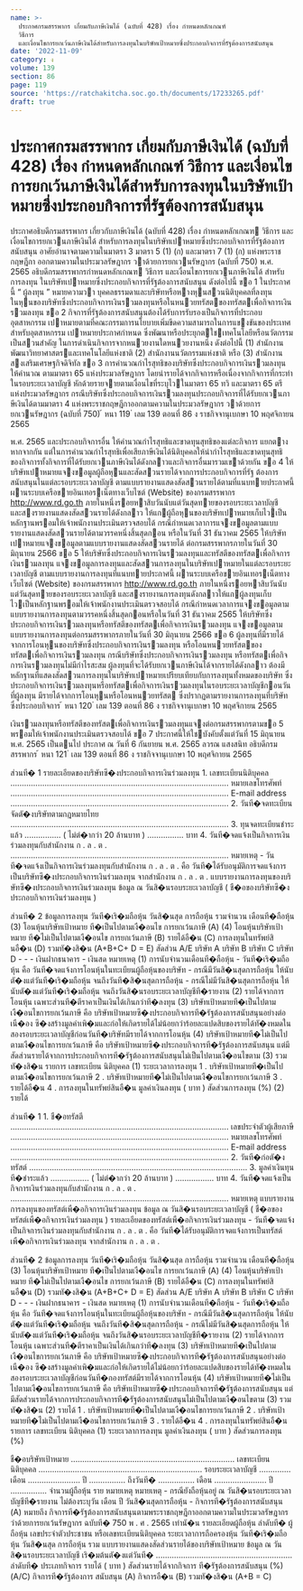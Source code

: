 ```yaml
---
name: >-
  ประกาศกรมสรรพากร เกี่ยมกับภาษีเงินได้ (ฉบับที่ 428) เรื่อง กำหนดหลักเกณฑ์
  วิธีการ
  และเงื่อนไขการยกเว้นภาษีเงินได้สำหรับการลงทุนในบริษัทเป้าหมายซึ่งประกอบกิจการที่รัฐต้องการสนับสนุน
date: '2022-11-09'
category: ง
volume: 139
section: 86
page: 119
source: 'https://ratchakitcha.soc.go.th/documents/17233265.pdf'
draft: true
---
```


# ประกาศกรมสรรพากร เกี่ยมกับภาษีเงินได้ (ฉบับที่ 428) เรื่อง กำหนดหลักเกณฑ์ วิธีการ และเงื่อนไขการยกเว้นภาษีเงินได้สำหรับการลงทุนในบริษัทเป้าหมายซึ่งประกอบกิจการที่รัฐต้องการสนับสนุน

ประกาศอธิบดีกรมสรรพากร เกี่ยวกับภาษีเงินได้ (ฉบับที่ 428) เรื่อง กําหนดหลักเกณฑ วิธีการ และเงื่อนไขการยกเวนภาษีเงินได้ สําหรับการลงทุนในบริษัทเปาหมายซึ่งประกอบกิจการที่รัฐต้องการสนับสนุน อาศัยอํานาจตามความในมาตรา 3 มาตรา 5 (1) (ก) และมาตรา 7 (1) (ก) แห่งพระราชกฤษฎีกา ออกตามความในประมวลรัษฎากร วาด้วยการยกเวนรัษฎากร (ฉบับที่ 750) พ.ศ. 2565 อธิบดีกรมสรรพากรกําหนดหลักเกณฑ วิธีการ และเงื่อนไขการยกเวนภาษีเงินได้ สําหรับการลงทุน ในบริษัทเปาหมายซึ่งประกอบกิจการที่รัฐต้องการสนับสนุน ดังต่อไปนี้ ขอ 1 ในประกาศนี้ “ ผู้ลงทุน ” หมายความวา บุคคลธรรมดาและบริษัทหรือหางหุนสวนนิติบุคคลที่ลงทุน ในหุนของบริษัทซึ่งประกอบกิจการเงินรวมลงทุนหรือในหนวยทรัสตของทรัสตเพื่อกิจการเงินรวมลงทุน ขอ 2 กิจการที่รัฐต้องการสนับสนุนต้องได้รับการรับรองเป็นกิจการที่ประกอบอุตสาหกรรม เปาหมายตามที่คณะกรรมการนโยบายเพิ่มขีดความสามารถในการแขงขันของประเทศสําหรับอุตสาหกรรม เปาหมายประกาศกําหนด ซึ่งพัฒนาหรือประยุกตใชเทคโนโลยีหรือนวัตกรรมเป็นสวนสําคัญ ในการดําเนินกิจการจากหนวยงานใดหนวยงานหนึ่ง ดังต่อไปนี้ (1) สํานักงานพัฒนาวิทยาศาสตรและเทคโนโลยีแห่งชาติ (2) สํานักงานนวัตกรรมแห่งชาติ หรือ (3) สํานักงานสงเสริมเศรษฐกิจดิจิทัล ขอ 3 การคํานวณกําไรสุทธิของบริษัทซึ่งประกอบกิจการเงินรวมลงทุน ให้คํานวณ ตามมาตรา 65 แห่งประมวลรัษฎากร โดยนํารายได้จากกิจการหรือเนื่องจากกิจการที่กระทํา ในรอบระยะเวลาบัญชี หักด้วยรายจายตามเงื่อนไขที่ระบุไวในมาตรา 65 ทวิ และมาตรา 65 ตรี แห่งประมวลรัษฎากร กรณีบริษัทซึ่งประกอบกิจการเงินรวมลงทุนประกอบกิจการที่ได้รับยกเวนภาษีเงินได้ตามมาตรา 4 แห่งพระราชกฤษฎีกาออกตามความในประมวลรัษฎากร วาด้วยการยกเวนรัษฎากร (ฉบับที่ 750) ้ หนา 119 ่ เลม 139 ตอนที่ 86 ง ราชกิจจานุเบกษา 10 พฤศจิกายน 2565

พ.ศ. 2565 และประกอบกิจการอื่น ให้คํานวณกําไรสุทธิและขาดทุนสุทธิของแต่ละกิจการ แยกตางหากจากกัน แต่ในการคํานวณกําไรสุทธิเพื่อเสียภาษีเงินได้นิติบุคคลให้นํากําไรสุทธิและขาดทุนสุทธิ ของกิจการทั้งกิจการที่ได้รับยกเวนภาษีเงินได้ดังกลาวและกิจการอื่นมารวมเขาด้วยกัน ขอ 4 ให้บริษัทเปาหมายแจงขอมูลผู้ถือหุนและสัดสวนรายได้จากการประกอบกิจการที่รัฐ ต้องการสนับสนุนในแต่ละรอบระยะเวลาบัญชี ตามแบบรายงานแสดงสัดสวนรายได้ตามที่แนบทายประกาศนี้ ผานระบบเครือขายอินเทอรเน็ตทางเว็บไซต์ (Website) ของกรมสรรพากร http://www.rd.go.th ภายในหนึ่งรอยหาสิบวันนับแต่วันสุดทายของรอบระยะเวลาบัญชี และสงรายงานแสดงสัดสวนรายได้ดังกลาว ให้แกผู้ถือหุนของบริษัทเปาหมายเก็บไวเป็นหลักฐานพรอมให้เจ้าพนักงานประเมินตรวจสอบได้ กรณีกําหนดเวลาการแจงขอมูลตามแบบรายงานแสดงสัดสวนรายได้ตามวรรคหนึ่งสิ้นสุดกอน หรือในวันที่ 31 ธันวาคม 2565 ให้บริษัทเปาหมายแจงขอมูลตามแบบรายงานแสดงสัดสวนรายได้ ต่อกรมสรรพากรภายในวันที่ 30 มิถุนายน 2566 ขอ 5 ให้บริษัทซึ่งประกอบกิจการเงินรวมลงทุนและทรัสตีของทรัสตเพื่อกิจการเงินรวมลงทุน แจงขอมูลการลงทุนและสัดสวนการลงทุนในบริษัทเปาหมายในแต่ละรอบระยะเวลาบัญชี ตามแบบรายงานการลงทุนที่แนบทายประกาศนี้ ผานระบบเครือขายอินเทอรเน็ตทางเว็บไซต์ (Website) ของกรมสรรพากร http://www.rd.go.th ภายในหนึ่งรอยหาสิบวันนับแต่วันสุดทายของรอบระยะเวลาบัญชี และสงรายงานการลงทุนดังกลาวให้แกผู้ลงทุนเก็บไวเป็นหลักฐานพรอมให้เจ้าพนักงานประเมินตรวจสอบได้ กรณีกําหนดเวลาการแจงขอมูลตามแบบรายงานการลงทุนตามวรรคหนึ่งสิ้นสุดกอนหรือในวันที่ 31 ธันวาคม 2565 ให้บริษัทซึ่งประกอบกิจการเงินรวมลงทุนหรือทรัสตีของทรัสตเพื่อกิจการเงินรวมลงทุน แจงขอมูลตามแบบรายงานการลงทุนต่อกรมสรรพากรภายในวันที่ 30 มิถุนายน 2566 ขอ 6 ผู้ลงทุนที่มีรายได้จากการโอนหุนของบริษัทซึ่งประกอบกิจการเงินรวมลงทุน หรือโอนหนวยทรัสตของทรัสตเพื่อกิจการเงินรวมลงทุน กรณีบริษัทซึ่งประกอบกิจการเงินรวมลงทุน หรือทรัสตเพื่อกิจการเงินรวมลงทุนไม่มีกําไรสะสม ผู้ลงทุนที่จะได้รับยกเวนภาษีเงินได้จากรายได้ดังกลาว ต้องมีหลักฐานที่แสดงสัดสวนการลงทุนในบริษัทเปาหมายเปรียบเทียบกับการลงทุนทั้งหมดของบริษัท ซึ่งประกอบกิจการเงินรวมลงทุนหรือทรัสตเพื่อกิจการเงินรวมลงทุนในรอบระยะเวลาบัญชีกอนวันที่ผู้ลงทุน มีรายได้จากการโอนหุนหรือโอนหนวยทรัสต ซึ่งปรากฏตามรายงานการลงทุนที่บริษัทซึ่งประกอบกิจการ ้ หนา 120 ่ เลม 139 ตอนที่ 86 ง ราชกิจจานุเบกษา 10 พฤศจิกายน 2565

เงินรวมลงทุนหรือทรัสตีของทรัสตเพื่อกิจการเงินรวมลงทุนแจงต่อกรมสรรพากรตามขอ 5 พรอมให้เจ้าพนักงานประเมินตรวจสอบได้ ขอ 7 ประกาศนี้ให้ใชบังคับตั้งแต่วันที่ 15 มิถุนายน พ.ศ. 2565 เป็นตนไป ประกาศ ณ วันที่ 6 กันยายน พ.ศ. 2565 ลวรณ แสงสนิท อธิบดีกรมสรรพากร ้ หนา 121 ่ เลม 139 ตอนที่ 86 ง ราชกิจจานุเบกษา 10 พฤศจิกายน 2565

ส่วนที� 1 รายละเอียดของบริษัทซึ�งประกอบกิจการเงินร่วมลงทุน 1. เลขทะเบียนนิติบุคคล ................................................................................................ หมายเลขโทรศัพท์ ................................................................................................ E-mail address ................................................................................................ 2. วันที�จดทะเบียนจัดตั�งบริษัทตามกฎหมายไทย ................................................................................................ 3. ทุนจดทะเบียนชําระแล้ว ................ ( ไม่ตํ�ากว่า 20 ล้านบาท ) ................ บาท 4. วันที�จดแจ้งเป็นกิจการเงินร่วมลงทุนกับสํานักงาน ก . ล . ต . ................................................................................................ หมายเหตุ - วันที�จดแจ้งเป็นกิจการเงินร่วมลงทุนกับสํานักงาน ก . ล . ต . คือ วันที�ได้รับอนุมัติการจดแจ้งการเป็นบริษัทซึ�งประกอบกิจการเงินร่วมลงทุน จากสํานักงาน ก . ล . ต . แบบรายงานการลงทุนของบริษัทซึ�งประกอบกิจการเงินร่วมลงทุน ข้อมูล ณ วันสิ�นรอบระยะเวลาบัญชี ( ชื�อของบริษัทซึ�งประกอบกิจการเงินร่วมลงทุน )

ส่วนที� 2 ข้อมูลการลงทุน วันที�เริ�มถือหุ้น วันสิ�นสุด การถือหุ้น รวมจํานวน เดือนที�ถือหุ้น (3) โอนหุ้นบริษัทเป้าหมาย ที�เป็นไปตามเงื�อนไข การยกเว้นภาษี (A) (4) โอนหุ้นบริษัทเป้าหมาย ที�ไม่เป็นไปตามเงื�อนไข การยกเว้นภาษี (B) รายได้อื�น (C) การลงทุนในทรัพย์สินอื�น (D) รวมทั�งสิ�น (A+B+C+ D = E) สัดส่วน A/E บริษัท A บริษัท B บริษัท C บริษัท D - - - เงินฝากธนาคาร - เงินสด หมายเหตุ (1) การนับจํานวนเดือนที�ถือหุ้น - วันที�เริ�มถือหุ้น คือ วันที�จดแจ้งการโอนหุ้นในทะเบียนผู้ถือหุ้นของบริษัท - กรณีมีวันสิ�นสุดการถือหุ้น ให้นับตั�งแต่วันที�เริ�มถือหุ้น จนถึงวันที�สิ�นสุดการถือหุ้น - กรณีไม่มีวันสิ�นสุดการถือหุ้น ให้นับตั�งแต่วันที�เริ�มถือหุ้น จนถึงวันสิ�นรอบระยะเวลาบัญชีที�รายงาน (2) รายได้จากการโอนหุ้น เฉพาะส่วนที�ตีราคาเป็นเงินได้เกินกว่าที�ลงทุน (3) บริษัทเป้าหมายที�เป็นไปตามเงื�อนไขการยกเว้นภาษี คือ บริษัทเป้าหมายซึ�งประกอบกิจการที�รัฐต้องการสนับสนุนอย่างต่อเนื�อง ซึ�งสร้างมูลค่าเพิ�มและก่อให้เกิดรายได้ไม่น้อยกว่าร้อยละแปดสิบของรายได้ทั�งหมดในสองรอบระยะเวลาบัญชีก่อนวันที�บริษัทมีรายได้จากการโอนหุ้น (4) บริษัทเป้าหมายที�ไม่เป็นไปตามเงื�อนไขการยกเว้นภาษี คือ บริษัทเป้าหมายซึ�งประกอบกิจการที�รัฐต้องการสนับสนุน แต่มีสัดส่วนรายได้จากการประกอบกิจการที�รัฐต้องการสนับสนุนไม่เป็นไปตามเงื�อนไขตาม (3) รวมทั�งสิ�น รายการ เลขทะเบียน นิติบุคคล (1) ระยะเวลาการลงทุน 1 . บริษัทเป้าหมายที�เป็นไปตามเงื�อนไขการยกเว้นภาษี 2 . บริษัทเป้าหมายที�ไม่เป็นไปตามเงื�อนไขการยกเว้นภาษี 3 . รายได้อื�น 4 . การลงทุนในทรัพย์สินอื�น มูลค่าเงินลงทุน ( บาท ) สัดส่วนการลงทุน (%) (2) รายได้

ส่วนที� 1 1. ชื�อทรัสตี ................................................................................................ เลขประจําตัวผู้เสียภาษี ................................................................................................ หมายเลขโทรศัพท์ ................................................................................................ E-mail address ................................................................................................ 2. วันที�ก่อตั�งทรัสต์ ................................................................................................ 3. มูลค่าเงินทุนที�ชําระแล้ว ................. ( ไม่ตํ�ากว่า 20 ล้านบาท ) ................. บาท 4. วันที�จดแจ้งเป็นกิจการเงินร่วมลงทุนกับสํานักงาน ก . ล . ต . ................................................................................................ หมายเหตุ แบบรายงานการลงทุนของทรัสต์เพื�อกิจการเงินร่วมลงทุน ข้อมูล ณ วันสิ�นรอบระยะเวลาบัญชี ( ชื�อของทรัสต์เพื�อกิจการเงินร่วมลงทุน ) รายละเอียดของทรัสต์เพื�อกิจการเงินร่วมลงทุน - วันที�จดแจ้งเป็นกิจการเงินร่วมลงทุนกับสํานักงาน ก . ล . ต . คือ วันที�ได้รับอนุมัติการจดแจ้งการเป็นทรัสต์เพื�อกิจการเงินร่วมลงทุน จากสํานักงาน ก . ล . ต .

ส่วนที� 2 ข้อมูลการลงทุน วันที�เริ�มถือหุ้น วันสิ�นสุด การถือหุ้น รวมจํานวน เดือนที�ถือหุ้น (3) โอนหุ้นบริษัทเป้าหมาย ที�เป็นไปตามเงื�อนไข การยกเว้นภาษี (A) (4) โอนหุ้นบริษัทเป้าหมาย ที�ไม่เป็นไปตามเงื�อนไข การยกเว้นภาษี (B) รายได้อื�น (C) การลงทุนในทรัพย์สินอื�น (D) รวมทั�งสิ�น (A+B+C+ D = E) สัดส่วน A/E บริษัท A บริษัท B บริษัท C บริษัท D - - - เงินฝากธนาคาร - เงินสด หมายเหตุ (1) การนับจํานวนเดือนที�ถือหุ้น - วันที�เริ�มถือหุ้น คือ วันที�จดแจ้งการโอนหุ้นในทะเบียนผู้ถือหุ้นของบริษัท - กรณีมีวันสิ�นสุดการถือหุ้น ให้นับตั�งแต่วันที�เริ�มถือหุ้น จนถึงวันที�สิ�นสุดการถือหุ้น - กรณีไม่มีวันสิ�นสุดการถือหุ้น ให้นับตั�งแต่วันที�เริ�มถือหุ้น จนถึงวันสิ�นรอบระยะเวลาบัญชีที�รายงาน (2) รายได้จากการโอนหุ้น เฉพาะส่วนที�ตีราคาเป็นเงินได้เกินกว่าที�ลงทุน (3) บริษัทเป้าหมายที�เป็นไปตามเงื�อนไขการยกเว้นภาษี คือ บริษัทเป้าหมายซึ�งประกอบกิจการที�รัฐต้องการสนับสนุนอย่างต่อเนื�อง ซึ�งสร้างมูลค่าเพิ�มและก่อให้เกิดรายได้ไม่น้อยกว่าร้อยละแปดสิบของรายได้ทั�งหมดในสองรอบระยะเวลาบัญชีก่อนวันที�กองทรัสต์มีรายได้จากการโอนหุ้น (4) บริษัทเป้าหมายที�ไม่เป็นไปตามเงื�อนไขการยกเว้นภาษี คือ บริษัทเป้าหมายซึ�งประกอบกิจการที�รัฐต้องการสนับสนุน แต่มีสัดส่วนรายได้จากการประกอบกิจการที�รัฐต้องการสนับสนุนไม่เป็นไปตามเงื�อนไขตาม (3) รวมทั�งสิ�น (2) รายได้ 1 . บริษัทเป้าหมายที�เป็นไปตามเงื�อนไขการยกเว้นภาษี 2 . บริษัทเป้าหมายที�ไม่เป็นไปตามเงื�อนไขการยกเว้นภาษี 3 . รายได้อื�น 4 . การลงทุนในทรัพย์สินอื�น รายการ เลขทะเบียน นิติบุคคล (1) ระยะเวลาการลงทุน มูลค่าเงินลงทุน ( บาท ) สัดส่วนการลงทุน (%)

ชื�อบริษัทเป้าหมาย ........................................................................ เลขทะเบียนนิติบุคคล ........................................................................ รอบระยะเวลาบัญชี .............. เดือน ....................... ปี ................ ถึงวันที� ................ เดือน ....................... ปี ................ จํานวนผู้ถือหุ้น ราย หมายเหตุ หมายเหตุ - กรณียังถือหุ้นอยู่ ณ วันสิ�นรอบระยะเวลาบัญชีที�รายงาน ไม่ต้องระบุวัน เดือน ปี วันสิ�นสุดการถือหุ้น - กิจการที�รัฐต้องการสนับสนุน (A) หมายถึง กิจการที�รัฐต้องการสนับสนุนตามพระราชกฤษฎีกาออกตามความในประมวลรัษฎากร ว่าด้วยการยกเว้นรัษฎากร ฉบับที� 750 พ . ศ . 2565 เท่านั�น รายละเอียดผู้ถือหุ้น ลําดับที� ผู้ถือหุ้น เลขประจําตัวประชาชน หรือเลขทะเบียนนิติบุคคล ระยะเวลาการถือครองหุ้น วันที�เริ�มถือหุ้น วันสิ�นสุด การถือหุ้น รวม แบบรายงานแสดงสัดส่วนรายได้ของบริษัทเป้าหมาย ข้อมูล ณ วันสิ�นรอบระยะเวลาบัญชี เริ�มต้นตั�งแต่วันที� ............................................................ ลําดับที� ประเภทกิจการ รายได้ ( บาท ) สัดส่วนรายได้จากกิจการ ที�รัฐต้องการสนับสนุน (%) (A/C) กิจการที�รัฐต้องการ สนับสนุน (A) กิจการอื�น (B) รวมทั�งสิ�น (A+B = C)
